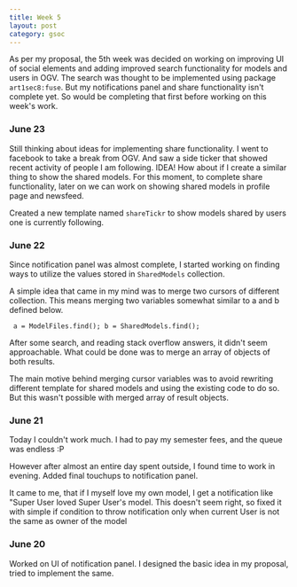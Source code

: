 ```yaml
---
title: Week 5
layout: post
category: gsoc
---
```


<p class="lead">
As per my proposal, the 5th week was decided on working on improving UI of social elements and adding improved search functionality for models and users in OGV. The search was thought to be implemented using package <code>art1sec8:fuse</code>. But my notifications panel and share functionality isn't complete yet. So would be completing that first before working on this week's work.
</p>
  
<div class="accordion">
<h3>June 23</h3>
<div>
<p>Still thinking about ideas for implementing share functionality. I went to facebook to take a break from OGV. And saw a side ticker that showed recent activity of people I am following. IDEA! How about if I create a similar thing to show the shared models. For this moment, to complete share functionality, later on we can work on showing shared models in profile page and newsfeed.</p>
<p>Created a new template named <code>shareTickr</code> to show models shared by users one is currently following.</p>
</div>

<h3>June 22</h3>
<div>
<p>Since notification panel was almost complete, I started working on finding ways to utilize the values stored in <code>SharedModels</code> collection.</p>
<p>A simple idea that came in my mind was to merge two cursors of different collection. This means merging two variables somewhat similar to a and b defined below.</p>
<code> a = ModelFiles.find(); b = SharedModels.find(); </code>
<p>After some search, and reading stack overflow answers, it didn't seem approachable. What could be done was to merge an array of objects of both results.</p>
<p>The main motive behind merging cursor variables was to avoid rewriting different template for shared models and using the existing code to do so. But this wasn't possible with merged array of result objects.</p>
</div>

<h3>June 21</h3>
<div>
<p>Today I couldn't work much. I had to pay my semester fees, and the queue was endless :P</p>
<p>However after almost an entire day spent outside, I found time to work in evening. Added final touchups to notification panel.</p>
<p>It came to me, that if I myself love my own model, I get a notification like "Super User loved Super User's model. This doesn't seem right, so fixed it with simple if condition to throw notification only when current User is not the same as owner of the model</p>
</div>

<h3>June 20</h3>
<div>
<p>Worked on UI of notification panel. I designed the basic idea in my proposal, tried to implement the same.</p>
</div>

</div>
